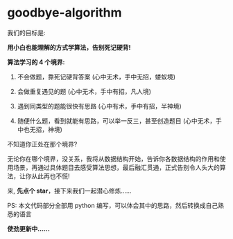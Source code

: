 # goodbye-algorithm

我们的目标是:

**用小白也能理解的方式学算法，告别死记硬背!**

**算法学习的 4 个境界:**

1. 不会做题，靠死记硬背答案 (心中无术，手中无招，蝼蚁境)

2. 会做重复遇见的题 (心中无术，手中有招，凡人境)

3. 遇到同类型的题能很快有思路 (心中有术，手中有招，半神境)

4. 随便什么题，看到就能有思路，可以举一反三，甚至创造题目 (心中无术，手中也无招，神境)

不知道你正处在那个境界?

无论你在哪个境界，没关系，我将从数据结构开始，告诉你各数据结构的作用和使用场景，再通过具体题目去感受算法思想，最后融汇贯通，正式告别令人头大的算法，让你从此再也不慌!

来, **先点个 star**，接下来我们一起潜心修炼……

PS: 本文代码部分全部用 python 编写，可以体会其中的思路，然后转换成自己熟悉的语言

**使劲更新中……**
